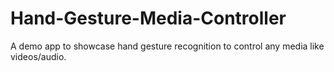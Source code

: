 # Hand-Gesture-Media-Controller
A demo app to showcase hand gesture recognition to control any media like videos/audio.
